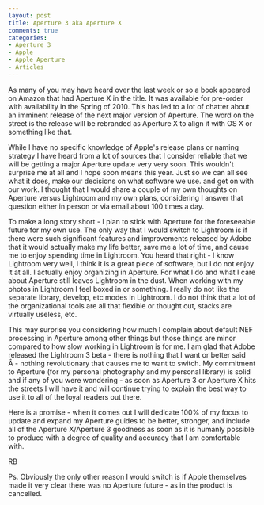 ```yaml
---
layout: post
title: Aperture 3 aka Aperture X
comments: true
categories:
- Aperture 3
- Apple
- Apple Aperture
- Articles
---
```

As many of you may have heard over the last week or so a book appeared on Amazon that had Aperture X in the title. It was available for pre-order with availability in the Spring of 2010. This has led to a lot of chatter about an imminent release of the next major version of Aperture. The word on the street is the release will be rebranded as Aperture X to align it with OS X or something like that.

While I have no specific knowledge of Apple's release plans or naming strategy I have heard from a lot of sources that I consider reliable that we will be getting a major Aperture update very very soon. This wouldn't surprise me at all and I hope soon means this year. Just so we can all see what it does, make our decisions on what software we use. and get on with our work. I thought that I would share a couple of my own thoughts on Aperture versus Lightroom and my own plans, considering I answer that question either in person or via email about 100 times a day.

To make a long story short - I plan to stick with Aperture for the foreseeable future for my own use. The only way that I would switch to Lightroom is if there were such significant features and improvements released by Adobe that it would actually make my life better, save me a lot of time, and cause me to enjoy spending time in Lightroom. You heard that right - I know Lightroom very well, I think it is a great piece of software, but I do not enjoy it at all. I actually enjoy organizing in Aperture. For what I do and what I care about Aperture still leaves Lightroom in the dust. When working with my photos in Lightroom I feel boxed in or something. I really do not like the separate library, develop, etc modes in Lightroom. I do not think that a lot of the organizational tools are all that flexible or thought out, stacks are virtually useless, etc.

This may surprise you considering how much I complain about default NEF processing in Aperture among other things but those things are minor compared to how slow working in Lightroom is for me. I am glad that Adobe released the Lightroom 3 beta - there is nothing that I want or better said Â - nothing revolutionary that causes me to want to switch. My commitment to Aperture (for my personal photography and my personal library) is solid and if any of you were wondering - as soon as Aperture 3 or Aperture X hits the streets I will have it and will continue trying to explain the best way to use it to all of the loyal readers out there.

Here is a promise - when it comes out I will dedicate 100% of my focus to update and expand my Aperture guides to be better, stronger, and include all of the Aperture X/Aperture 3 goodness as soon as it is humanly possible to produce with a degree of quality and accuracy that I am comfortable with.

RB

Ps. Obviously the only other reason I would switch is if Apple themselves made it very clear there was no Aperture future - as in the product is cancelled.
